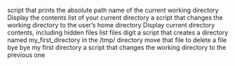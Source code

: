 script that prints the absolute path name of the current working directory
Display the contents list of your current directory
a script that changes the working directory to the user’s home directory
Display current directory contents, including hidden files
list files digit
a script that creates a directory named my_first_directory in the /tmp/ directory
move that file
to delete a file
bye bye my first directory
a script that changes the working directory to the previous one

